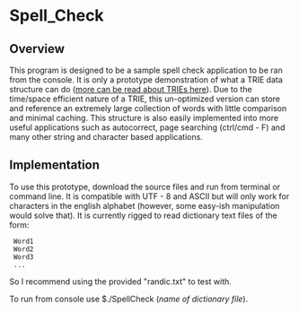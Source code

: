 # Spell_Check
## Overview
This program is designed to be a sample spell check application to be ran from the console. It is only a prototype demonstration of what a TRIE data structure can do ([more can be read about TRIEs here](https://en.wikipedia.org/wiki/Trie)). Due to the time/space efficient nature of a TRIE, this un-optimized version can store and reference an extremely large collection of words with little comparison and minimal caching. This structure is also easily implemented into more useful applications such as autocorrect, page searching (ctrl/cmd - F) and many other string and character based applications.

## Implementation
To use this prototype, download the source files and run from terminal or command line. It is compatible with UTF - 8 and ASCII but will only work for characters in the english alphabet (however, some easy-ish manipulation would solve that). It is currently rigged to read dictionary text files of the form:

```
 Word1
 Word2
 Word3
 ...
```

So I recommend using the provided "randic.txt" to test with. 

To run from console use $./SpellCheck (*name of dictionary file*). 
